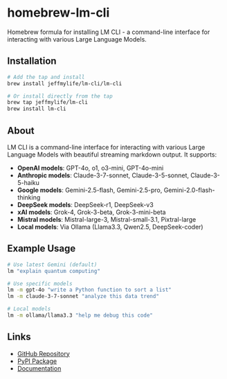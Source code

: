 # homebrew-lm-cli

Homebrew formula for installing LM CLI - a command-line interface for interacting with various Large Language Models.

## Installation

```bash
# Add the tap and install
brew install jeffmylife/lm-cli/lm-cli

# Or install directly from the tap
brew tap jeffmylife/lm-cli
brew install lm-cli
```

## About

LM CLI is a command-line interface for interacting with various Large Language Models with beautiful streaming markdown output. It supports:

- **OpenAI models**: GPT-4o, o1, o3-mini, GPT-4o-mini
- **Anthropic models**: Claude-3-7-sonnet, Claude-3-5-sonnet, Claude-3-5-haiku
- **Google models**: Gemini-2.5-flash, Gemini-2.5-pro, Gemini-2.0-flash-thinking
- **DeepSeek models**: DeepSeek-r1, DeepSeek-v3
- **xAI models**: Grok-4, Grok-3-beta, Grok-3-mini-beta
- **Mistral models**: Mistral-large-3, Mistral-small-3.1, Pixtral-large
- **Local models**: Via Ollama (Llama3.3, Qwen2.5, DeepSeek-coder)

## Example Usage

```bash
# Use latest Gemini (default)
lm "explain quantum computing"

# Use specific models
lm -m gpt-4o "write a Python function to sort a list"
lm -m claude-3-7-sonnet "analyze this data trend"

# Local models
lm -m ollama/llama3.3 "help me debug this code"
```

## Links

- [GitHub Repository](https://github.com/jeffmylife/lm-cli)
- [PyPI Package](https://pypi.org/project/lm-cli/)
- [Documentation](https://github.com/jeffmylife/lm-cli#readme) 